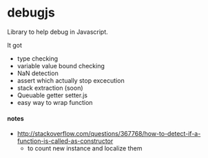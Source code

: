 debugjs
=======

Library to help debug in Javascript.

It got
* type checking
* variable value bound checking
* NaN detection
* assert which actually stop excecution
* stack extraction (soon)
* Queuable getter setter.js
* easy way to wrap function


#### notes
* http://stackoverflow.com/questions/367768/how-to-detect-if-a-function-is-called-as-constructor
  * to count new instance and localize them